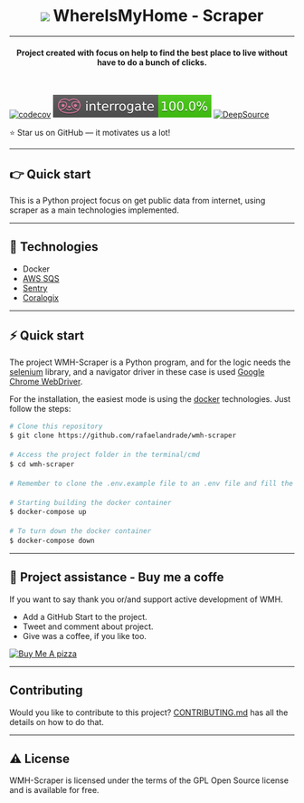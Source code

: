 
<h1 align="center"> <img src="https://w7.pngwing.com/pngs/307/624/png-transparent-computer-icons-house-home-icon-angle-text-logo.png" width="30">
 WhereIsMyHome - Scraper </h1>


---

<h4 align="center"> Project created with focus on help to find the best place to live without have to do a bunch of clicks. </h4>

<br>

[![codecov](https://codecov.io/gh/rafaelandrade/wmh-scraper/branch/master/graph/badge.svg?token=0Q7YEZ5695)](https://codecov.io/gh/rafaelandrade/wmh-scraper)
![interrogate](interrogate_badge.svg)
[![DeepSource](https://deepsource.io/gh/rafaelandrade/wmh-scraper.svg/?label=active+issues&show_trend=true&token=UJMtOl1bqm06d0OL2Q_VbxJ4)](https://deepsource.io/gh/rafaelandrade/wmh-scraper/?ref=repository-badge)
<p>⭐ Star us on GitHub — it motivates us a lot!</p>

----

<h2> 👉 Quick start </h2>

This is a Python project focus on get public data from internet, using scraper as a main technologies implemented.

---
<h2> 🔌 Technologies </h2>

- Docker
- [AWS SQS](https://docs.aws.amazon.com/sqs/)
- [Sentry](https://docs.sentry.io/)
- [Coralogix](https://coralogix.com/integrations/coralogix-python-integration/)

---
<h2> ⚡️ Quick start </h2>

The project WMH-Scraper is a Python program, and for the logic needs the [selenium](https://selenium-python.readthedocs.io/) 
library, and a navigator driver in these case is used [Google Chrome WebDriver](https://chromedriver.chromium.org/downloads). 

For the installation, the easiest mode is using the [docker](https://docs.docker.com/install/) technologies. Just follow the steps:

```bash
# Clone this repository
$ git clone https://github.com/rafaelandrade/wmh-scraper

# Access the project folder in the terminal/cmd
$ cd wmh-scraper

# Remember to clone the .env.example file to an .env file and fill the file.

# Starting building the docker container
$ docker-compose up

# To turn down the docker container
$ docker-compose down

```
----

<h2> 🍕 Project assistance - Buy me a coffe </h2>

If you want to say thank you or/and support active development of WMH.

- Add a GitHub Start to the project.
- Tweet and comment about project.
- Give was a coffee, if you like too.

<a href="https://www.buymeacoffee.com/rafaelasndrade" target="_blank"><img src="https://www.buymeacoffee.com/assets/img/custom_images/orange_img.png" alt="Buy Me A pizza" style="height: auto !important;width: auto !important;" ></a>

---
<h2> Contributing </h2>

Would you like to contribute to this project? [CONTRIBUTING.md](CONTRIBUTING.md) has all the details on how to do that.

---
<h2> ⚠️ License </h2>

WMH-Scraper is licensed under the terms of the GPL Open Source license and is available for free.